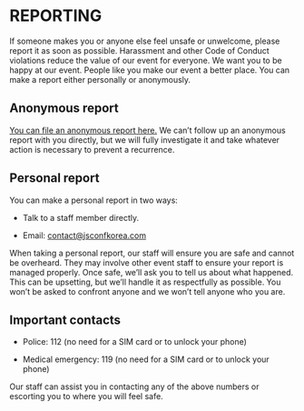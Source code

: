 # REPORTING

If someone makes you or anyone else feel unsafe or unwelcome, please report it as soon as possible. Harassment and other Code of Conduct violations reduce the value of our event for everyone. We want you to be happy at our event. People like you make our event a better place. You can make a report either personally or anonymously.

## Anonymous report

[You can file an anonymous report here.](https://jsconfkorea.com/report) We can’t follow up an anonymous report with you directly, but we will fully investigate it and take whatever action is necessary to prevent a recurrence.

## Personal report

You can make a personal report in two ways:

- Talk to a staff member directly.

- Email: [contact@jsconfkorea.com](mailto:contact@jsconfkorea.com)

When taking a personal report, our staff will ensure you are safe and cannot be overheard. They may involve other event staff to ensure your report is managed properly. Once safe, we’ll ask you to tell us about what happened. This can be upsetting, but we’ll handle it as respectfully as possible. You won’t be asked to confront anyone and we won’t tell anyone who you are.

## Important contacts

- Police: 112 (no need for a SIM card or to unlock your phone)

- Medical emergency: 119 (no need for a SIM card or to unlock your phone)

Our staff can assist you in contacting any of the above numbers or escorting you to where you will feel safe.
